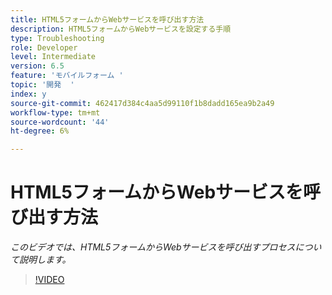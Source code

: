 ```yaml
---
title: HTML5フォームからWebサービスを呼び出す方法
description: HTML5フォームからWebサービスを設定する手順
type: Troubleshooting
role: Developer
level: Intermediate
version: 6.5
feature: 'モバイルフォーム '
topic: '開発  '
index: y
source-git-commit: 462417d384c4aa5d99110f1b8dadd165ea9b2a49
workflow-type: tm+mt
source-wordcount: '44'
ht-degree: 6%

---
```


# HTML5フォームからWebサービスを呼び出す方法

*このビデオでは、HTML5フォームからWebサービスを呼び出すプロセスについて説明します。*

>[!VIDEO](https://video.tv.adobe.com/v/335505?quality=9&learn=on)

